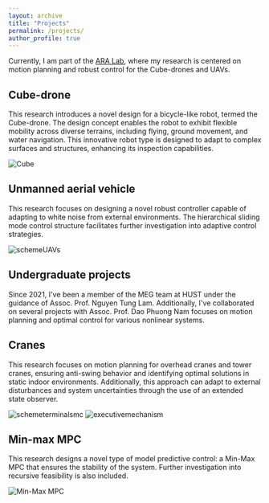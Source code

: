 ```yaml
---
layout: archive
title: "Projects"
permalink: /projects/
author_profile: true
---
```

Currently, I am part of the [ARA Lab](https://ara.cse.unr.edu/), where my research is centered on motion planning and robust control for the Cube-drones and UAVs. 

Cube-drone
------
This research introduces a novel design for a bicycle-like robot, termed the Cube-drone. The design concept enables the robot to exhibit flexible mobility across diverse terrains, including flying, ground movement, and water navigation. This innovative robot type is designed to adapt to complex surfaces and structures, enhancing its inspection capabilities.

![Cube](https://github.com/user-attachments/assets/08e4ec88-9abc-4701-b75b-2408b16430ae)

Unmanned aerial vehicle
------
This research focuses on designing a novel robust controller capable of adapting to white noise from external environments. The hierarchical sliding mode control structure facilitates further investigation into adaptive control strategies.

![schemeUAVs](https://github.com/user-attachments/assets/b583689c-d30c-4d64-b675-61445677a1e8)

Undergraduate projects
------
Since 2021, I've been a member of the MEG team at HUST under the guidance of Assoc. Prof. Nguyen Tung Lam. Additionally, I've collaborated on several projects with Assoc. Prof. Dao Phuong Nam focuses on motion planning and optimal control for various nonlinear systems.

Cranes
-------
This research focuses on motion planning for overhead cranes and tower cranes, ensuring anti-swing behavior and identifying optimal solutions in static indoor environments. Additionally, this approach can adapt to external disturbances and system uncertainties through the use of an extended state observer.

![schemeterminalsmc](https://github.com/user-attachments/assets/59ec51c0-9c1c-4254-99ab-624d3ae6e56f)
![executivemechanism](https://github.com/user-attachments/assets/f74aa3ac-7c3e-41ce-8faf-0c1cd6734573)

Min-max MPC
-------
This research designs a novel type of model predictive control: a Min-Max MPC that ensures the stability of the system. Further investigation into recursive feasibility is also included.

![Min-Max MPC](https://github.com/user-attachments/assets/012011ff-006f-4bb6-968e-2e2709a1e016)
